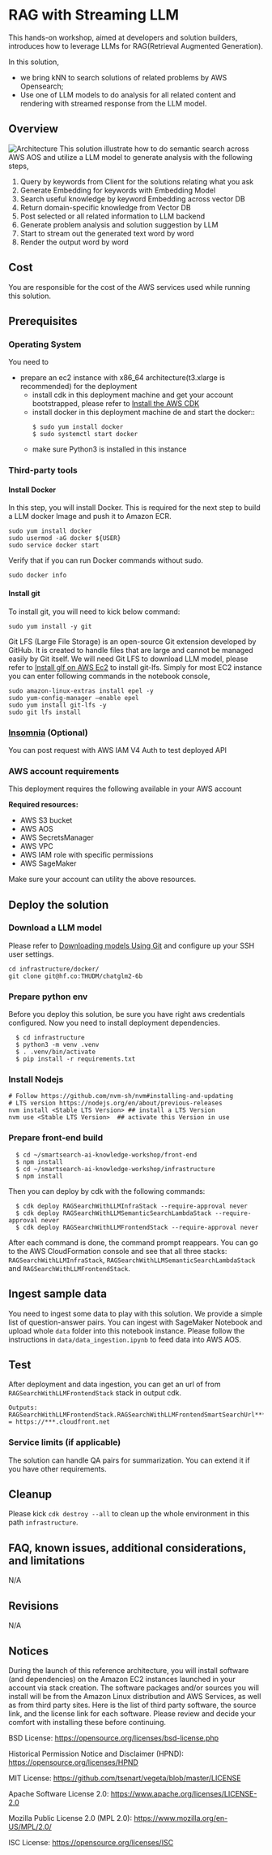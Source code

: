 
# RAG with Streaming LLM
This hands-on workshop, aimed at developers and solution builders, introduces how to leverage LLMs for RAG(Retrieval Augmented Generation).

In this solution,
* we bring kNN to search solutions of related problems by AWS Opensearch;
* Use one of LLM models to do analysis for all related content and rendering with streamed response from the LLM model.


## Overview
![Architecture](assets/images/architecture.jpg "Architecture")
This solution illustrate how to do semantic search across AWS AOS and utilize a LLM model to generate analysis with the following steps,
1. Query by keywords from Client for the solutions relating what you ask
2. Generate Embedding for keywords with Embedding Model
3. Search useful knowledge by keyword Embedding across vector DB
4. Return domain-specific knowledge from Vector DB
5. Post selected or all related information to LLM backend
6. Generate problem analysis and solution suggestion by LLM
7. Start to stream out the generated text word by word
8. Render the output word by word

## Cost

You are responsible for the cost of the AWS services used while running this solution. 

## Prerequisites

### Operating System
You need to
* prepare an ec2 instance with x86_64 architecture(t3.xlarge is recommended) for the deployment
  * install cdk in this deployment machine and get your account bootstrapped, please refer to [Install the AWS CDK](https://docs.aws.amazon.com/cdk/v2/guide/getting_started.html#getting_started_install)
  * install docker in this deployment machine de and start the docker:: 
    ```shell
    $ sudo yum install docker
    $ sudo systemctl start docker
    ```
  * make sure Python3 is installed in this instance

### Third-party tools
#### Install Docker
In this step, you will install Docker. This is required for the next step to build a LLM docker Image and push it to Amazon ECR.
```shell
sudo yum install docker
sudo usermod -aG docker ${USER}
sudo service docker start
```

Verify that if you can run Docker commands without sudo.
```shell
sudo docker info
```

#### Install git
To install git, you will need to kick below command:
```shell
sudo yum install -y git
```

Git LFS (Large File Storage) is an open-source Git extension developed by GitHub. It is created to handle files that are large and cannot be managed easily by Git itself. 
We will need Git LFS to download LLM model, please refer to  [Install glf on AWS Ec2](https://stackoverflow.com/questions/71448559/git-large-file-storage-how-to-install-git-lfs-on-aws-ec2-linux-2-no-package)  to install git-lfs. Simply for most EC2 instance you can enter following commands in the notebook console, 
```shell
sudo amazon-linux-extras install epel -y 
sudo yum-config-manager —enable epel
sudo yum install git-lfs -y
sudo git lfs install
```

### [Insomnia](https://insomnia.rest/) (Optional)
You can post request with AWS IAM V4 Auth to test deployed API

### AWS account requirements

This deployment requires the following available in your AWS account

**Required resources:**
- AWS S3 bucket
- AWS AOS
- AWS SecretsManager
- AWS VPC
- AWS IAM role with specific permissions
- AWS SageMaker

Make sure your account can utility the above resources.

## Deploy the solution
### Download a LLM model
Please refer to [Downloading models Using Git](https://huggingface.co/docs/hub/models-downloading#using-git) and configure up your SSH user settings.
```shell
cd infrastructure/docker/
git clone git@hf.co:THUDM/chatglm2-6b
```
### Prepare python env
Before you deploy this solution, be sure you have right aws credentials configured.
Now you need to install deployment dependencies.
```shell
  $ cd infrastructure
  $ python3 -m venv .venv
  $ . .venv/bin/activate
  $ pip install -r requirements.txt
```

### Install Nodejs
```shell
# Follow https://github.com/nvm-sh/nvm#installing-and-updating
# LTS version https://nodejs.org/en/about/previous-releases
nvm install <Stable LTS Version> ## install a LTS Version
nvm use <Stable LTS Version>  ## activate this Version in use
```

### Prepare front-end build
```shell
  $ cd ~/smartsearch-ai-knowledge-workshop/front-end
  $ npm install
  $ cd ~/smartsearch-ai-knowledge-workshop/infrastructure
  $ npm install
```

Then you can deploy by cdk with the following commands:
```shell
  $ cdk deploy RAGSearchWithLLMInfraStack --require-approval never
  $ cdk deploy RAGSearchWithLLMSemanticSearchLambdaStack --require-approval never
  $ cdk deploy RAGSearchWithLLMFrontendStack --require-approval never
```

After each command is done, the command prompt reappears. You can go to the AWS CloudFormation console and see that all three stacks: `RAGSearchWithLLMInfraStack`, `RAGSearchWithLLMSemanticSearchLambdaStack` and `RAGSearchWithLLMFrontendStack`. 

## Ingest sample data
You need to ingest some data to play with this solution. We provide a simple list of question-answer pairs. You can ingest with SageMaker Notebook and upload whole `data` folder into this notebook instance. Please follow the instructions in `data/data_ingestion.ipynb` to feed data into AWS AOS.

## Test
After deployment and data ingestion, you can get an url of from `RAGSearchWithLLMFrontendStack` stack in output cdk.
```shell
Outputs:
RAGSearchWithLLMFrontendStack.RAGSearchWithLLMFrontendSmartSearchUrl*** = https://***.cloudfront.net

```

### Service limits  (if applicable)

The solution can handle QA pairs for summarization. You can extend it if you have other requirements.

## Cleanup
Please kick `cdk destroy --all` to clean up the whole environment in this path `infrastructure`.

## FAQ, known issues, additional considerations, and limitations
N/A

## Revisions
N/A

## Notices
During the launch of this reference architecture,
you will install software (and dependencies) on the Amazon EC2 instances launched
in your account via stack creation.
The software packages and/or sources you will install
will be from the Amazon Linux distribution and AWS Services, as well as from third party sites.
Here is the list of third party software, the source link,
and the license link for each software.
Please review and decide your comfort with installing these before continuing.

BSD License: https://opensource.org/licenses/bsd-license.php

Historical Permission Notice and Disclaimer (HPND): https://opensource.org/licenses/HPND

MIT License: https://github.com/tsenart/vegeta/blob/master/LICENSE

Apache Software License 2.0: https://www.apache.org/licenses/LICENSE-2.0

Mozilla Public License 2.0 (MPL 2.0): https://www.mozilla.org/en-US/MPL/2.0/

ISC License: https://opensource.org/licenses/ISC
